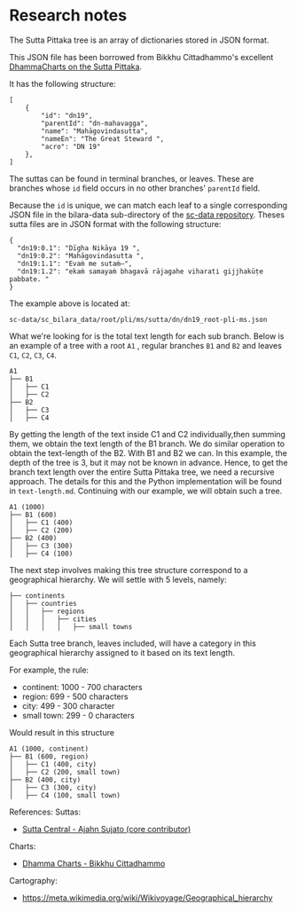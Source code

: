 # Research notes

The Sutta Pittaka tree is an array of dictionaries stored in JSON format.

This JSON file has been borrowed from Bikkhu Cittadhammo's excellent [DhammaCharts on the Sutta Pittaka](https://observablehq.com/embed/ed215448fbc203b6).

It has the following structure:
```
[
	{
		"id": "dn19",
		"parentId": "dn-mahavagga",
		"name": "Mahāgovindasutta",
		"nameEn": "The Great Steward ",
		"acro": "DN 19"
	},
]
```
The suttas can be found in terminal branches, or leaves. These are branches whose `id` field occurs in no other branches' `parentId` field.

Because the `id` is unique, we can match each leaf to a single corresponding JSON file in the bilara-data sub-directory of the [sc-data repository](https://github.com/suttacentral/sc-data).
Theses sutta files are in JSON format with the following structure:
```
{
  "dn19:0.1": "Dīgha Nikāya 19 ",
  "dn19:0.2": "Mahāgovindasutta ",
  "dn19:1.1": "Evaṁ me sutaṁ—",
  "dn19:1.2": "ekaṁ samayaṁ bhagavā rājagahe viharati gijjhakūṭe pabbate. "
}
```
The example above is located at:
```
sc-data/sc_bilara_data/root/pli/ms/sutta/dn/dn19_root-pli-ms.json
```
What we're looking for is the total text length for each sub branch. 
Below is an example of a tree  with a root `A1` , regular branches `B1` and `B2` and leaves `C1`, `C2`, `C3`, `C4`.
```
A1
├── B1
│   ├── C1
│   ├── C2
├── B2
│   ├── C3
│   ├── C4
```

By getting the length of the text inside C1 and C2 individually,then summing them, we obtain the text length of the B1 branch. We do similar operation to obtain the text-length of the B2. With B1 and B2 we can.
In this example, the depth of the tree is 3, but it may not be known in advance. Hence, to get the branch text length over the entire Sutta Pittaka tree, we need a recursive approach. 
The details for this and the Python implementation will be found in `text-length.md`. 
Continuing with our example, we will obtain such a tree. 
```
A1 (1000)
├── B1 (600)
│   ├── C1 (400)
│   ├── C2 (200)
├── B2 (400)
│   ├── C3 (300)
│   ├── C4 (100)
```
The next step involves making this tree structure correspond to a geographical hierarchy.
We will settle with 5 levels, namely:
```
├── continents
│   ├── countries
│   │   ├── regions
│   │   │   ├── cities
│   │   │   │   ├── small towns
```
Each Sutta tree branch, leaves included, will have a category in this geographical hierarchy assigned to it based on its text length. 

For example, the rule:
- continent: 1000 -  700 characters
- region:  699 - 500 characters
- city: 499 - 300 character
- small town: 299 - 0 characters

Would result in this structure
```
A1 (1000, continent)
├── B1 (600, region)
│   ├── C1 (400, city)
│   ├── C2 (200, small town)
├── B2 (400, city)
│   ├── C3 (300, city)
│   ├── C4 (100, small town)
```

References:
Suttas:

- [Sutta Central - Ajahn Sujato (core contributor)](https://suttacentral.net)

Charts:
- [Dhamma Charts - Bikkhu Cittadhammo](https://www.dhammacharts.org/)

Cartography:
- https://meta.wikimedia.org/wiki/Wikivoyage/Geographical_hierarchy
